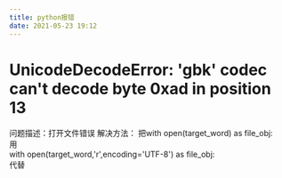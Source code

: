 ```yaml
---
title: python报错
date: 2021-05-23 19:12
---
```


# UnicodeDecodeError: 'gbk' codec can't decode byte 0xad in position 13
问题描述：打开文件错误
解决方法：
把with open(target_word) as file_obj:  
用   
with open(target_word,'r',encoding='UTF-8') as file_obj:    
代替   
